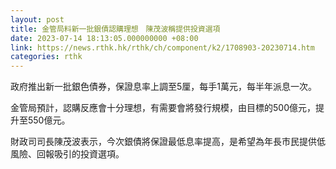 ```yaml
---
layout: post
title: 金管局料新一批銀債認購理想　陳茂波稱提供投資選項
date: 2023-07-14 18:13:05.000000000 +08:00
link: https://news.rthk.hk/rthk/ch/component/k2/1708903-20230714.htm
categories: rthk
---
```


政府推出新一批銀色債券，保證息率上調至5厘，每手1萬元，每半年派息一次。

金管局預計，認購反應會十分理想，有需要會將發行規模，由目標的500億元，提升至550億元。

財政司司長陳茂波表示，今次銀債將保證最低息率提高，是希望為年長市民提供低風險、回報吸引的投資選項。
